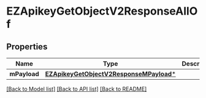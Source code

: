 # EZApikeyGetObjectV2ResponseAllOf

## Properties
Name | Type | Description | Notes
------------ | ------------- | ------------- | -------------
**mPayload** | [**EZApikeyGetObjectV2ResponseMPayload***](EZApikeyGetObjectV2ResponseMPayload.md) |  | 

[[Back to Model list]](../README.md#documentation-for-models) [[Back to API list]](../README.md#documentation-for-api-endpoints) [[Back to README]](../README.md)


